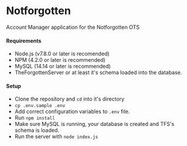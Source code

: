 # Notforgotten

Account Manager application for the Notforgotten OTS

#### Requirements
- Node.js (v7.8.0 or later is recomended)
- NPM (4.2.0 or later is recommended)
- MySQL (14.14 or later is recommended)
- TheForgottenServer or at least it's schema loaded into the database.

#### Setup
- Clone the repository and `cd` into it's directory
- `cp .env.sample .env`
- Add correct configuration variables to `.env` file.
- Run `npm install`
- Make sure MySQL is running, your database is created and TFS's schema is loaded.
- Run the server with `node index.js`
